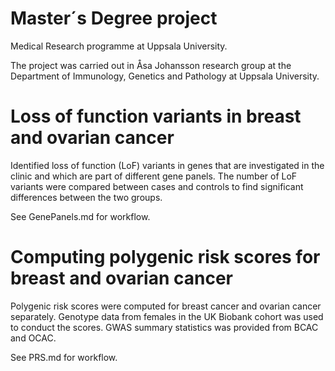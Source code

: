# Master´s Degree project 
Medical Research programme at Uppsala University.

The project was carried out in Åsa Johansson research group at the Department of Immunology, Genetics and Pathology at Uppsala University. 


# Loss of function variants in breast and ovarian cancer
Identified loss of function (LoF) variants in genes that are investigated in the clinic and which are part of different gene panels. The number of LoF variants were compared between cases and controls to find significant differences between the two groups. 

See GenePanels.md for workflow.


# Computing polygenic risk scores for breast and ovarian cancer
Polygenic risk scores were computed for breast cancer and ovarian cancer separately. Genotype data from females in the UK Biobank cohort was used to conduct the scores. GWAS summary statistics was provided from BCAC and OCAC.

See PRS.md for workflow.
